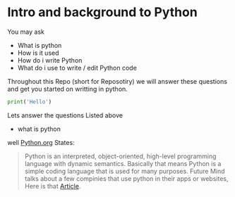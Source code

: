 # Intro and background to Python
You may ask
- What is python
- How is it used
- How do i write Python
- What do i use to write / edit Python code

Throughout this Repo (short for Reposotiry) we will answer these questions and get you started on writting in python.
```python
print('Hello')
```

Lets answer the questions Listed above
- what is python

well [Python.org](https://www.python.org/doc/essays/blurb/) States:
> Python is an interpreted, object-oriented, high-level programming language with dynamic semantics. 
Basically that means Python is a simple coding language that is used for many purposes. Future Mind talks about a few compinies that use python in their apps or websites, Here is that [Article](https://www.futuremind.com/blog/famous-companies-and-use-python-top-app-examples#:~:text=Famous%20companies%20that%20use%20Python%20%2D%20Examples).